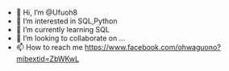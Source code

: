 - 👋 Hi, I’m @Ufuoh8
- 👀 I’m interested in SQL,Python
- 🌱 I’m currently learning SQL
- 💞️ I’m looking to collaborate on ...
- 📫 How to reach me https://www.facebook.com/ohwaguono?mibextid=ZbWKwL

<!---
Ufuoh8/Ufuoh8 is a ✨ special ✨ repository because its `README.md` (this file) appears on your GitHub profile.
You can click the Preview link to take a look at your changes.
--->
